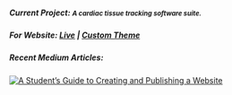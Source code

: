##### Current Project: <small>A cardiac tissue tracking software suite.</small>

##### For Website: [Live](https://jack.engineering) | [Custom Theme](https://github.com/Jack-alope/sourgough-starter)

##### Recent Medium Articles:
<a target="_blank" href="https://github-readme-medium-recent-article.vercel.app/medium/@jack.f.murphy/0"><img src="https://github-readme-medium-recent-article.vercel.app/medium/@jack.f.murphy/0" alt="A Student’s Guide to Creating and Publishing a Website"> 

